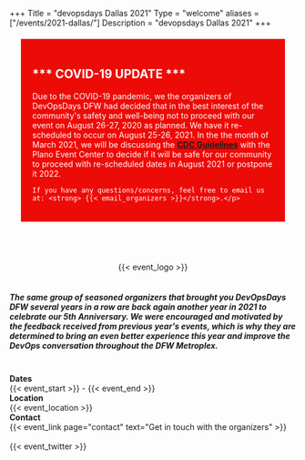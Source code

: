 +++
Title = "devopsdays Dallas 2021"
Type = "welcome"
aliases = ["/events/2021-dallas/"]
Description = "devopsdays Dallas 2021"
+++
<!-- <div class="row">
  <div class="alert alert-warning" role="alert">
    <h2>*** COVID-19 Update ***</h2>
    <p>Due to the current situation regarding the worldwide outbreak of COVID-19, we are currently monitoring, and evaluating how this situation will affect our DevOpsDays DFW 2020 event as we continue with plans on moving forward. Along with the rest of the world, day by day we have been closely watching the latest development updates posted by the <strong><a href="https://dallascityhall.com/Pages/Corona-Virus.aspx">City of Dallas</a></strong>, because our first and foremost concern is the health of all the attendee's lives and the well-being of our community.
    <br><br>
    During the month of June 2020, we will inform everyone via this page, and all our social media communication channels of any decision changes that will be made regarding this event. Whether that be having the event as originally scheduled, potential postponement, or cancellation. Please check back again for further updates, or feel free to email us at: <strong> {{< email_organizers >}}</strong>.</p>
  </div>
</div> -->
<div class = "row" style="background: #ed0b07; color: #ffffff; padding: 20px; margin: 20px; font-size: 14px">
    <h2>*** COVID-19 UPDATE ***</h2>
    <p>Due to the COVID-19 pandemic, we the organizers of DevOpsDays DFW had decided that in the best interest of the community's safety and well-being not to proceed with our event on August 26-27, 2020 as planned. We have it re-scheduled to occur on August 25-26, 2021. In the the month of March 2021, we will be discussing the <strong><a href="https://www.cdc.gov/coronavirus/2019-ncov/community/large-events/considerations-for-events-gatherings.html">CDC Guidelines</a></strong> with the Plano Event Center to decide if it will be safe for our community to proceed with re-scheduled dates in August 2021 or postpone it 2022.
    
    If you have any questions/concerns, feel free to email us at: <strong> {{< email_organizers >}}</strong>.</p>
  </div>
</div>
<br>
<br>
<br>
<div style="text-align:center;" style="max-width:120%;">
  {{< event_logo >}}
</div>
<br>
<h5>The same group of seasoned organizers that brought you DevOpsDays DFW several years in a row are back again another year in 2021 to celebrate our 5th Anniversary. We were encouraged and motivated by the feedback received from previous year's events, which is why they are determined to bring an even better experience this year and improve the DevOps conversation throughout the DFW Metroplex.</h5>
<br>
<div class = "row">
  <div class = "col-md-2">
    <strong>Dates</strong>
  </div>
  <div class = "col-md-8">
    {{< event_start >}} - {{< event_end >}}
  </div>
</div>
<div class = "row">
  <div class = "col-md-2">
    <strong>Location</strong>
  </div>
  <div class = "col-md-8">
    {{< event_location >}}
  </div>
</div>
<!-- div class = "row">
  <div class = "col-md-2">
    <strong>Register</strong>
  </div>
  <div class = "col-md-8">
    {{< event_link page="registration" text="Register to attend the conference!" >}}
  </div>
</div> -->
<!-- <div class = "row">
  <div class = "col-md-2">
    <strong>Propose</strong>
  </div>
  <div class = "col-md-8">
    {{< event_link page="propose" text="Propose a talk!" >}}
  </div>
</div> -->
<!-- <div class = "row">
  <div class = "col-md-2">
    <strong>Program</strong>
  </div>
  <div class = "col-md-8">
    View the {{< event_link page="program" text="program." >}}
  </div>
</div> -->
<!-- <div class = "row">
  <div class = "col-md-2">
    <strong>Speakers</strong>
  </div>
  <div class = "col-md-8">
    Check out the {{< event_link page="speakers" text="speakers!" >}}
  </div>
</div> -->
<!-- <div class = "row">
  <div class = "col-md-2">
    <strong>Sponsors</strong>
  </div>
  <div class = "col-md-8">
    {{< event_link page="sponsor" text="Sponsor the conference!" >}}
  </div>
</div> -->
<div class = "row">
  <div class = "col-md-2">
    <strong>Contact</strong>
  </div>
  <div class = "col-md-8">
    {{< event_link page="contact" text="Get in touch with the organizers" >}}
  </div>
</div>
<!-- Uncomment if you added your city twitter name -->
<br>
<!-- Go to www.addthis.com/dashboard to customize your tools -->
<div class="addthis_horizontal_follow_toolbox"></div>
<!-- Go to www.addthis.com/dashboard to customize your tools -->
<script type="text/javascript" src="//s7.addthis.com/js/300/addthis_widget.js#pubid=ra-5724f5b54cc142a1"></script>
{{< event_twitter >}}